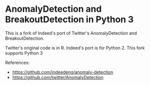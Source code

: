 # AnomalyDetection and BreakoutDetection in Python 3

This is a fork of Indeed's port of Twitter's AnomalyDetection and BreakoutDetection.

Twitter's original code is in R. Indeed's port is for Python 2. This fork supports Python 3

References:
 - https://github.com/indeedeng/anomaly-detection
 - https://github.com/twitter/AnomalyDetection
